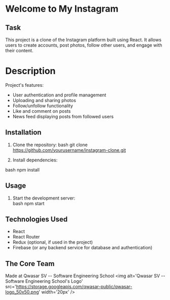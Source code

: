 # Welcome to My Instagram

## Task
This project is a clone of the Instagram platform built using React. It allows users to create accounts, post photos, follow other users, and engage with their content.

# Description
Project's features:
- User authentication and profile management
- Uploading and sharing photos
- Follow/unfollow functionality
- Like and comment on posts
- News feed displaying posts from followed users

## Installation
1. Clone the repository: 
bash
   git clone https://github.com/yourusername/instagram-clone.git
   
2. Install dependencies: 
   
bash
   npm install
   

## Usage   
1. Start the development server:   
bash
   npm start

## Technologies Used
- React
- React Router
- Redux (optional, if used in the project)
- Firebase (or any backend service for database and authentication)


## The Core Team

Made at Qwasar SV -- Software Engineering School <img alt='Qwasar SV -- Software Engineering School's Logo' src='https://storage.googleapis.com/qwasar-public/qwasar-logo_50x50.png' width='20px' />
